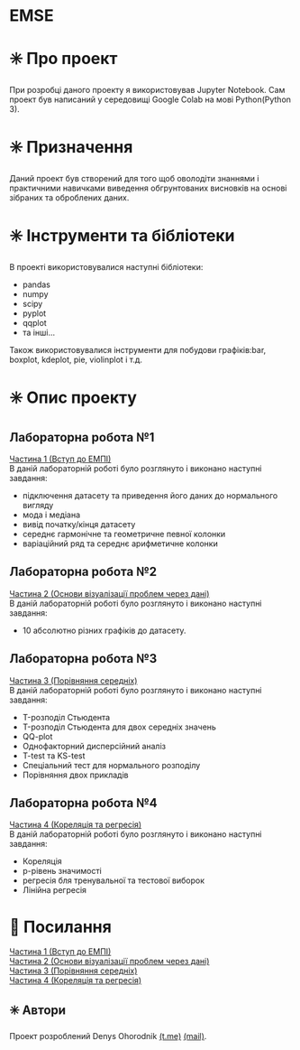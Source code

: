 # EMSE

# :eight_spoked_asterisk: Про проект
При розробці даного проекту я використовував Jupyter Notebook. Сам проект був написаний у середовищі Google Colab на мові Python(Python 3).

# :eight_spoked_asterisk: Призначення  
Даний проект був створений для того щоб оволодіти знаннями і практичними навичками виведення обгрунтованих висновків на основі зібраних та оброблених даних.

# :eight_spoked_asterisk: Інструменти та бібліотеки
В проекті використовувалися наступні бібліотеки:
* pandas
* numpy
* scipy
* pyplot
* qqplot
* та інші...

Також використовувалися інструменти для побудови графіків:bar, boxplot, kdeplot, pie, violinplot і т.д.

# :eight_spoked_asterisk: Опис проекту
##  Лабораторна робота №1
<a href="https://drive.google.com/open?id=1EVdBYxlNSbm0zKB6qL-cdYyhshZjlIyG">Частина 1 (Вступ до ЕМПІ)</a><br>
В даній лабораторній роботі було розглянуто і виконано наступні завдання:
* підключення датасету та приведення його даних до нормального вигляду
* мода і медіана 
* вивід початку/кінця датасету
* середнє гармонічне та геометричне певної колонки
* варіаційний ряд та середнє арифметичне колонки

##  Лабораторна робота №2
<a href="https://drive.google.com/open?id=1ZLko7LF7r9XVQG3hY30IAC8K_fxEoDJK">Частина 2 (Основи візуалізації проблем через дані)</a><br>
В даній лабораторній роботі було розглянуто і виконано наступні завдання:
* 10 абсолютно різних графіків до датасету.

##  Лабораторна робота №3
<a href="https://drive.google.com/open?id=1qVLahHOdvIIe8vva5IVbOvVF6torduVm">Частина 3 (Порівняння середніх)</a><br>
В даній лабораторній роботі було розглянуто і виконано наступні завдання:
* T-розподіл Стьюдента
* T-розподіл Стьюдента для двох середніх значень
* QQ-plot
* Однофакторний дисперсійний аналіз
* T-test та KS-test
* Спеціальний тест для нормального розподілу
* Порівняння двох прикладів

##  Лабораторна робота №4
<a href="https://drive.google.com/open?id=1OyxuKqDWnN8K6EIPkvLwhtR2p9dlbl-Y">Частина 4 (Кореляція та регресія)</a><br>
В даній лабораторній роботі було розглянуто і виконано наступні завдання:
* Кореляція
* p-рівень значимості 
* регресія бля тренувальної та тестової виборок
* Лінійна регресія

# :paperclip: Посилання
<a href="https://drive.google.com/open?id=1EVdBYxlNSbm0zKB6qL-cdYyhshZjlIyG">Частина 1 (Вступ до ЕМПІ)</a><br>
<a href="https://drive.google.com/open?id=1ZLko7LF7r9XVQG3hY30IAC8K_fxEoDJK">Частина 2 (Основи візуалізації проблем через дані)</a><br>
<a href="https://drive.google.com/open?id=1qVLahHOdvIIe8vva5IVbOvVF6torduVm">Частина 3 (Порівняння середніх)</a><br>
<a href="https://drive.google.com/open?id=1OyxuKqDWnN8K6EIPkvLwhtR2p9dlbl-Y">Частина 4 (Кореляція та регресія)</a>

## :eight_spoked_asterisk: Автори

Проект розроблений Denys Ohorodnik [(t.me)](https://t.me/denys_ohorodnik) [(mail)](den.ohorodnik@gmail.com).

